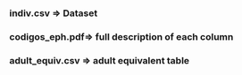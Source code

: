 ### indiv.csv => Dataset 
### codigos_eph.pdf=> full description of each column
### adult_equiv.csv => adult equivalent table

